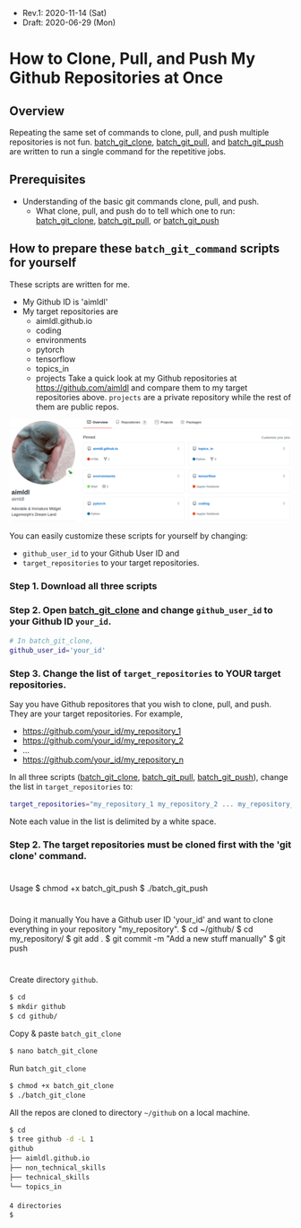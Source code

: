 * Rev.1: 2020-11-14 (Sat)
* Draft: 2020-06-29 (Mon)
# How to Clone, Pull, and Push My Github Repositories at Once
## Overview
Repeating the same set of commands to clone, pull, and push multiple repositories is not fun. [batch_git_clone](batch_git_clone), [batch_git_pull](batch_git_pull), and [batch_git_push](batch_git_push) are written to run a single command for the repetitive jobs.

## Prerequisites
* Understanding of the basic git commands clone, pull, and push.
  * What clone, pull, and push do to tell which one to run: [batch_git_clone](batch_git_clone), [batch_git_pull](batch_git_pull), or [batch_git_push](batch_git_push)

## How to prepare these `batch_git_command` scripts for yourself
These scripts are written for me. 
* My Github ID is 'aimldl'
* My target repositories are
  * aimldl.github.io
  * coding
  * environments
  * pytorch
  * tensorflow
  * topics_in
  * projects
Take a quick look at my Github repositories at https://github.com/aimldl and compare them to my target repositories above. `projects` are a private repository while the rest of them are public repos.

<img src='images/github-aimldl-main-repositories.png'>

You can easily customize these scripts for yourself by changing:
* `github_user_id` to your Github User ID and
* `target_repositories` to your target repositories.

### Step 1. Download all three scripts
### Step 2. Open [batch_git_clone](batch_git_clone) and change `github_user_id` to your Github ID `your_id`.
```bash
# In batch_git_clone, 
github_user_id='your_id'
```
### Step 3. Change the list of `target_repositories` to YOUR target repositories.
Say you have Github repositores that you wish to clone, pull, and push. They are your target repositories. For example,
* https://github.com/your_id/my_repository_1
* https://github.com/your_id/my_repository_2
*   ...
* https://github.com/your_id/my_repository_n

In all three scripts ([batch_git_clone](batch_git_clone), [batch_git_pull](batch_git_pull), [batch_git_push](batch_git_push)), change the list in `target_repositories` to:
```bash
target_repositories="my_repository_1 my_repository_2 ... my_repository_n"
```
Note each value in the list is delimited by a white space.


### Step 2. The target repositories must be cloned first with the 'git clone' command.
#
Usage
  $ chmod +x batch_git_push
  $ ./batch_git_push
#
Doing it manually
  You have a Github user ID 'your_id' and 
      want to clone everything in your repository "my_repository".
    $ cd ~/github/
    $ cd my_repository/
    $ git add .
    $ git commit -m "Add a new stuff manually"
    $ git push
#



Create directory `github`.
```bash
$ cd
$ mkdir github
$ cd github/
```
Copy & paste `batch_git_clone`
```bash
$ nano batch_git_clone
```
Run `batch_git_clone`
```bash
$ chmod +x batch_git_clone 
$ ./batch_git_clone 
```
All the repos are cloned to directory `~/github` on a local machine.

```bash
$ cd
$ tree github -d -L 1
github
├── aimldl.github.io
├── non_technical_skills
├── technical_skills
└── topics_in

4 directories
$
```
